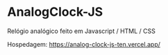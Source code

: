 # AnalogClock-JS
Relógio analógico feito em Javascript / HTML / CSS

Hospedagem: https://analog-clock-js-ten.vercel.app/
